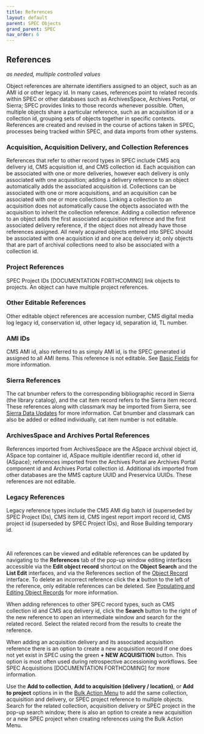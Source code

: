 ```yaml
---
title: References
layout: default
parent: SPEC Objects
grand_parent: SPEC
nav_order: 6
---
```


## References
*as needed, multiple controlled values*

Object references are alternate identifiers assigned to an object, such as an AMI id or other legacy id. In many cases, references point to related records within SPEC or other databases such as ArchivesSpace, Archives Portal, or Sierra; SPEC provides links to those records whenever possible. Often, multiple objects share a particular reference, such as an acquisition id or a collection id, grouping sets of objects together in specific contexts. References are created and revised in the course of actions taken in SPEC, processes being tracked within SPEC, and data imports from other systems.

### Acquisition, Acquisition Delivery, and Collection References
References that refer to other record types in SPEC include CMS acq delivery id, CMS acquisition id, and CMS collection id. Each acquisition can be associated with one or more deliveries, however each delivery is only associated with one acquisition; adding a delivery reference to an object automatically adds the associated acquisition id. Collections can be associated with one or more acquisitions, and an acquisition can be associated with one or more collections. Linking a collection to an acquisition does not automatically cause the objects associated with the acquisition to inherit the collection reference. Adding a collection reference to an object adds the first associated acquisition reference and the first associated delivery reference, if the object does not already have those references assigned. All newly acquired objects entered into SPEC should be associated with one acquisition id and one acq delivery id; only objects that are part of archival collections need to also be associated with a collection id. 

### Project References
SPEC Project IDs [DOCUMENTATION FORTHCOMING] link objects to projects. An object can have multiple project references. 

### Other Editable References
Other editable object references are accession number, CMS digital media log legacy id, conservation id, other legacy id, separation id, TL number.

### AMI IDs
CMS AMI id, also referred to as simply AMI id, is the SPEC generated id assigned to all AMI items. This reference is not editable. See [Basic Fields](https://nypl.github.io/pres-docs/spec/specObjectsBasicFields.html#ami-id) for more information.  

### Sierra References
The cat bnumber refers to the corresponding bibliographic record in Sierra (the library catalog), and the cat item record refers to the Sierra item record. These references along with classmark may be imported from Sierra, see [Sierra Data Updates](https://nypl.github.io/pres-docs/spec/specObjectsSierra.html) for more information. Cat bnumber and classmark can also be added or edited individually, cat item number is not editable.   

### ArchivesSpace and Archives Portal References
References imported from ArchivesSpace are the ASpace archival object id, ASpace top container id, ASpace multiple identifier record id, other id (ASpace); references imported from the Archives Portal are Archives Portal component id and Archives Portal collection id. Additional ids imported from other databases are the MMS capture UUID and Preservica UUIDs. These references are not editable. 

### Legacy References
Legacy reference types include the CMS AMI dig batch id (superseded by SPEC Project IDs), CMS item id, CMS ingest report import record id, CMS project id (superseded by SPEC Project IDs), and Rose Building temporary id.

&nbsp; 
&nbsp; 

All references can be viewed and editable references can be updated by navigating to the **References** tab of the pop-up window editing interfaces accessible via the **Edit object record** shortcut on the **Object Search** and the **List Edit** interfaces, and via the References section of the [Object Record](https://nypl.github.io/pres-docs/spec/specObjectsObjectRecord.html) interface. To delete an incorrect reference click the **x** button to the left of the reference, only editable references can be deleted. See [Populating and Editing Object Records](https://nypl.github.io/pres-docs/spec/specObjects.html#populating-and-editing-object-records) for more information.

When adding references to other SPEC record types, such as CMS collection id and CMS acq delivery id, click the **Search** button to the right of the new reference to open an intermediate window and search for the related record. Select the related record from the results to create the reference. 

When adding an acquisition delivery and its associated acquisition reference there is an option to create a new acquisition record if one does not yet exist in SPEC using the green **+ NEW ACQUISITION** button. This option is most often used during retrospective accessioning workflows. See SPEC Acquisitions [DOCUMENTATION FORTHCOMING] for more information.

Use the **Add to collection**, **Add to acquisition (delivery / location)**, or **Add to project** options in in the [Bulk Action Menu](https://nypl.github.io/pres-docs/spec/specObjectsBulkActionMenu.html) to add the same collection, acquisition and delivery, or SPEC project reference to multiple objects. Search for the related collection, acquisition delivery or SPEC project in the pop-up search window; there is also an option to create a new acquisition or a new SPEC project when creating references using the Bulk Action Menu.